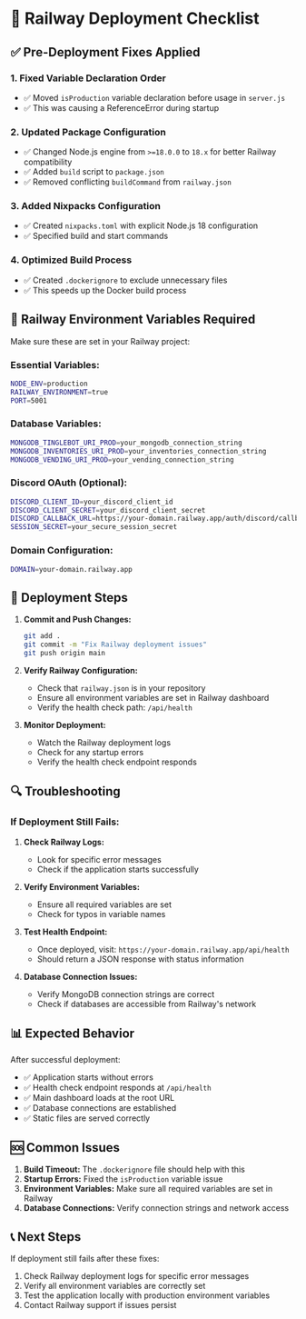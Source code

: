 # 🚀 Railway Deployment Checklist

## ✅ Pre-Deployment Fixes Applied

### 1. **Fixed Variable Declaration Order**
- ✅ Moved `isProduction` variable declaration before usage in `server.js`
- ✅ This was causing a ReferenceError during startup

### 2. **Updated Package Configuration**
- ✅ Changed Node.js engine from `>=18.0.0` to `18.x` for better Railway compatibility
- ✅ Added `build` script to `package.json`
- ✅ Removed conflicting `buildCommand` from `railway.json`

### 3. **Added Nixpacks Configuration**
- ✅ Created `nixpacks.toml` with explicit Node.js 18 configuration
- ✅ Specified build and start commands

### 4. **Optimized Build Process**
- ✅ Created `.dockerignore` to exclude unnecessary files
- ✅ This speeds up the Docker build process

## 🔧 Railway Environment Variables Required

Make sure these are set in your Railway project:

### **Essential Variables:**
```bash
NODE_ENV=production
RAILWAY_ENVIRONMENT=true
PORT=5001
```

### **Database Variables:**
```bash
MONGODB_TINGLEBOT_URI_PROD=your_mongodb_connection_string
MONGODB_INVENTORIES_URI_PROD=your_inventories_connection_string
MONGODB_VENDING_URI_PROD=your_vending_connection_string
```

### **Discord OAuth (Optional):**
```bash
DISCORD_CLIENT_ID=your_discord_client_id
DISCORD_CLIENT_SECRET=your_discord_client_secret
DISCORD_CALLBACK_URL=https://your-domain.railway.app/auth/discord/callback
SESSION_SECRET=your_secure_session_secret
```

### **Domain Configuration:**
```bash
DOMAIN=your-domain.railway.app
```

## 🚀 Deployment Steps

1. **Commit and Push Changes:**
   ```bash
   git add .
   git commit -m "Fix Railway deployment issues"
   git push origin main
   ```

2. **Verify Railway Configuration:**
   - Check that `railway.json` is in your repository
   - Ensure all environment variables are set in Railway dashboard
   - Verify the health check path: `/api/health`

3. **Monitor Deployment:**
   - Watch the Railway deployment logs
   - Check for any startup errors
   - Verify the health check endpoint responds

## 🔍 Troubleshooting

### **If Deployment Still Fails:**

1. **Check Railway Logs:**
   - Look for specific error messages
   - Check if the application starts successfully

2. **Verify Environment Variables:**
   - Ensure all required variables are set
   - Check for typos in variable names

3. **Test Health Endpoint:**
   - Once deployed, visit: `https://your-domain.railway.app/api/health`
   - Should return a JSON response with status information

4. **Database Connection Issues:**
   - Verify MongoDB connection strings are correct
   - Check if databases are accessible from Railway's network

## 📊 Expected Behavior

After successful deployment:
- ✅ Application starts without errors
- ✅ Health check endpoint responds at `/api/health`
- ✅ Main dashboard loads at the root URL
- ✅ Database connections are established
- ✅ Static files are served correctly

## 🆘 Common Issues

1. **Build Timeout:** The `.dockerignore` file should help with this
2. **Startup Errors:** Fixed the `isProduction` variable issue
3. **Environment Variables:** Make sure all required variables are set in Railway
4. **Database Connections:** Verify connection strings and network access

## 📞 Next Steps

If deployment still fails after these fixes:
1. Check Railway deployment logs for specific error messages
2. Verify all environment variables are correctly set
3. Test the application locally with production environment variables
4. Contact Railway support if issues persist 